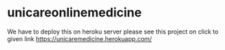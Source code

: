 # unicareonlinemedicine

We have to deploy this on heroku server
please see this project on click to given link 
https://unicaremedicine.herokuapp.com/
